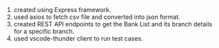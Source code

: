1. created using Express framework.
2. used axios to fetch csv file and converted into json format.
3. created REST API endpoints to get the Bank List and its branch details for a specific branch.
4. used vscode-thunder client to run test cases.
